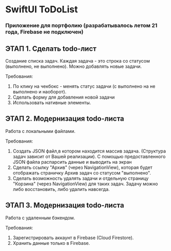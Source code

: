 # SwiftUI ToDoList

### Приложение для портфолию (разрабатывалось летом 21 года, Firebase не подключен)

## ЭТАП 1. Сделать todo-лист
Создание списка задач. Каждая задача - это строка со статусом (выполнено, не выполнено). Можно добавлять новые задачи.

Требования:
1. По клику на чекбокс - менять статус задачи (с выполнено на не выполнено и наоборот).
2. Сделать форму для добавления новой задачи
3. Использовать нативные элементы. 
  

## ЭТАП 2. Модернизация todo-листа

Работа с локальными файлами.

Требования:
1. Создать JSON файл,в котором находится массив задача. (Структура задач зависит от Вашей реализации). С помощью предоставленного JSON файла распарсить данные и выводить на экран
2. Сделать ссылку "Архив" (через NavigationView), которая будет отображать страничку Архив задач со статусом "выполнено".
3. Сделать возможность удалять задачи и отдельную страницу "Корзина" (через NavigationView) для таких задач. Задачу можно либо восстановить, либо удалить навсегда.


## ЭТАП 3. Модернизация todo-листа

Работа с удаленным бэкендом.

Требования:
1. Зарегистрировать аккаунт в Firebase (Cloud Firestore).
2. Хранить данные только в Firebase.
